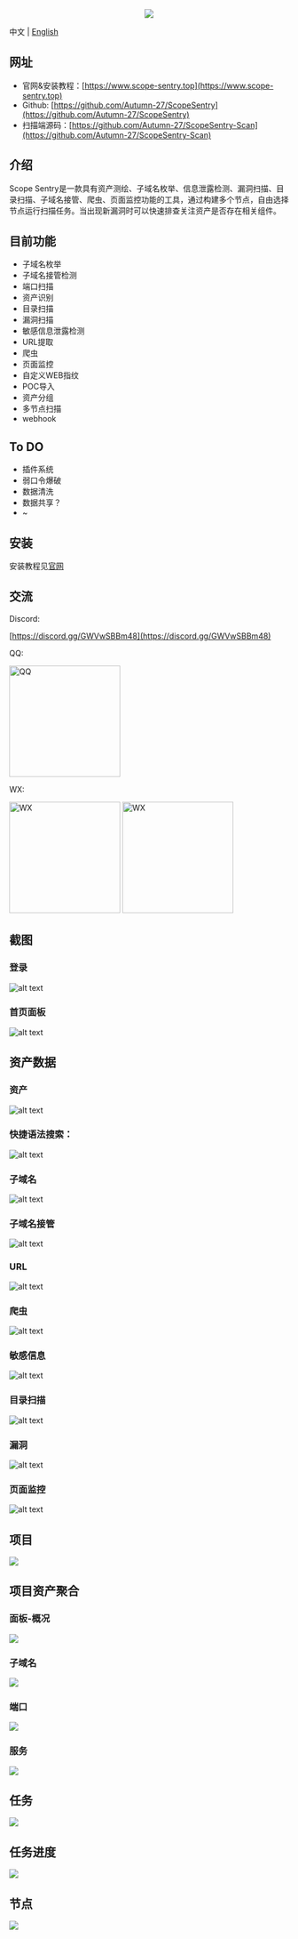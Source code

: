 <div align=center>
	<img src="docs/images/favicon.ico"/>
</div>

中文 | [English](./README_EN.md)

## 网址

- 官网&安装教程：[https://www.scope-sentry.top](https://www.scope-sentry.top)
- Github: [https://github.com/Autumn-27/ScopeSentry](https://github.com/Autumn-27/ScopeSentry)
- 扫描端源码：[https://github.com/Autumn-27/ScopeSentry-Scan](https://github.com/Autumn-27/ScopeSentry-Scan)

## 介绍
Scope Sentry是一款具有资产测绘、子域名枚举、信息泄露检测、漏洞扫描、目录扫描、子域名接管、爬虫、页面监控功能的工具，通过构建多个节点，自由选择节点运行扫描任务。当出现新漏洞时可以快速排查关注资产是否存在相关组件。



## 目前功能
- 子域名枚举
- 子域名接管检测
- 端口扫描
- 资产识别
- 目录扫描
- 漏洞扫描
- 敏感信息泄露检测
- URL提取
- 爬虫
- 页面监控
- 自定义WEB指纹
- POC导入
- 资产分组
- 多节点扫描
- webhook

## To DO
- 插件系统
- 弱口令爆破
- 数据清洗
- 数据共享？
- ~

## 安装

安装教程见[官网](https://www.scope-sentry.top)

## 交流

Discord:

[https://discord.gg/GWVwSBBm48](https://discord.gg/GWVwSBBm48)

QQ:

<img src="docs/images/qq.png" alt="QQ" width="200"/>

WX:

<img src="docs/images/wx-2.jpg" alt="WX" width="200"/>
<img src="docs/images/wx.png" alt="WX" width="200"/>

## 截图

### 登录

![alt text](docs/images/login.png)

### 首页面板
![alt text](docs/images/index-cn.png)

## 资产数据
### 资产
![alt text](docs/images/asset-cn.png)

### 快捷语法搜索：
![alt text](docs/images/search.gif)
### 子域名
![alt text](docs/images/subdomain-cn.png)

### 子域名接管
![alt text](docs/images/subt-cn.png)

### URL
![alt text](docs/images/url-cn.png)

### 爬虫
![alt text](docs/images/craw-cn.png)

### 敏感信息
![alt text](docs/images/sns-cn.png)

### 目录扫描
![alt text](docs/images/dir-cn.png)

### 漏洞
![alt text](docs/images/vul-cn.png)

### 页面监控
![alt text](docs/images/page-cn.png)

## 项目

![](docs/images/project-cn.png)


## 项目资产聚合
### 面板-概况
![](docs/images/project-dsh.png)
### 子域名
![](docs/images/project-subdomain.png)
### 端口
![](docs/images/project-port.png)
### 服务
![](docs/images/project-server.png)

## 任务

![](docs/images/task-cn.png)

## 任务进度

![](docs/images/task-pg-cn.png)

## 节点

![](docs/images/node-cn.png)


